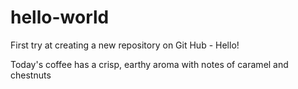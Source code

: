 # hello-world
First try at creating a new repository on Git Hub - Hello! 

Today's coffee has a crisp, earthy aroma with notes of caramel and chestnuts 

